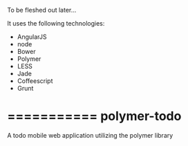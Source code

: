 To be fleshed out later...

It uses the following technologies:  

* AngularJS
* node
* Bower
* Polymer
* LESS
* Jade
* Coffeescript
* Grunt

===========
polymer-todo
============

A todo mobile web application utilizing the polymer library

